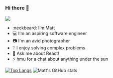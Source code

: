 ### Hi there 👋

![](https://komarev.com/ghpvc/?username=mauwjh)

- :neckbeard: I’m Matt
- :computer: I’m an aspiring software engineer
- :camera: I'm an avid photographer
- :grey_question: I enjoy solving complex problems
- 💬 Ask me about React! 
- ⚡ hmu for a chat about anything under the sun

[![Top Langs](https://github-readme-stats.vercel.app/api/top-langs/?username=mauwjh&layout=compact)](https://github.com/mauwjh/github-readme-stats)
![Matt's GitHub stats](https://github-readme-stats.vercel.app/api?username=mauwjh&show_icons=true&theme=github_dark)
